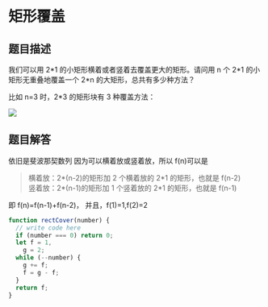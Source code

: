 # 矩形覆盖

## 题目描述

我们可以用 2\*1 的小矩形横着或者竖着去覆盖更大的矩形。请问用 n 个 2\*1 的小矩形无重叠地覆盖一个 2\*n 的大矩形，总共有多少种方法？

比如 n=3 时，2\*3 的矩形块有 3 种覆盖方法：

![](https://uploadfiles.nowcoder.com/images/20200218/6384065_1581999858239_64E40A35BE277D7E7C87D4DCF588BE84)

## 题目解答

依旧是斐波那契数列
因为可以横着放或竖着放，所以 f(n)可以是

> 横着放：2\*(n-2)的矩形加 2 个横着放的 2\*1 的矩形，也就是 f(n-2)  
> 竖着放：2\*(n-1)的矩形加 1 个竖着放的 2\*1 的矩形，也就是 f(n-1)

即 f(n)=f(n-1)+f(n-2)， 并且，f(1)=1,f(2)=2

```javascript
function rectCover(number) {
  // write code here
  if (number === 0) return 0;
  let f = 1,
    g = 2;
  while (--number) {
    g += f;
    f = g - f;
  }
  return f;
}
```
